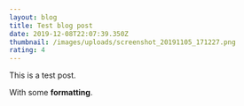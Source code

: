 ```yaml
---
layout: blog
title: Test blog post
date: 2019-12-08T22:07:39.350Z
thumbnail: /images/uploads/screenshot_20191105_171227.png
rating: 4
---
```

This is a test post.

With some **formatting**.
